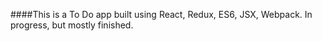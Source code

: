 ####This is a To Do app built using React, Redux, ES6, JSX, Webpack. In progress, but mostly finished. 

